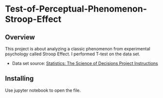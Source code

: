 # Test-of-Perceptual-Phenomenon-Stroop-Effect
## Overview
This project is about analyzing a classic phenomenon from experimental psychology called Stroop Effect. I performed T-test on the data set.
- Data set source: [Statistics: The Science of Decisions Project Instructions](https://docs.google.com/document/d/1-OkpZLjG_kX9J6LIQ5IltsqMzVWjh36QpnP2RYpVdPU/pub?embedded=True)
## Installing
Use jupyter notebook to open the file.
